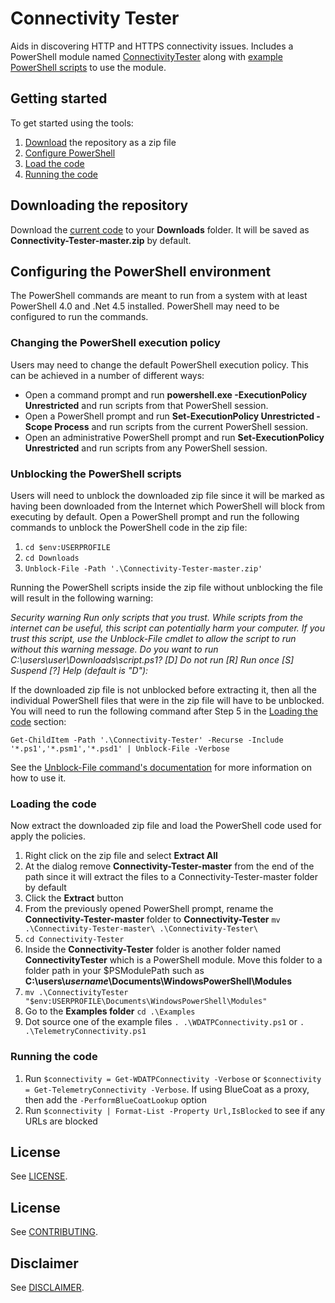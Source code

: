 # Connectivity Tester
Aids in discovering HTTP and HTTPS connectivity issues. Includes a PowerShell module named [ConnectivityTester](./ConnectivityTester/) along with [example PowerShell scripts](./Examples/) to use the module.

## Getting started

To get started using the tools:

1. [Download](#downloading-the-repository) the repository as a zip file 
1. [Configure PowerShell](#configuring-the-powershell-environment) 
1. [Load the code](#loading-the-code) 
1. [Running the code](#running-the-code) 

## Downloading the repository

Download the [current code](https://github.com/iadgov/Connectivity-Tester/archive/master.zip) to your **Downloads** folder. It will be saved as **Connectivity-Tester-master.zip** by default.

## Configuring the PowerShell environment
The PowerShell commands are meant to run from a system with at least PowerShell 4.0 and .Net 4.5 installed. PowerShell may need to be configured to run the commands.

### Changing the PowerShell execution policy

Users may need to change the default PowerShell execution policy. This can be achieved in a number of different ways:

* Open a command prompt and run **powershell.exe -ExecutionPolicy Unrestricted** and run scripts from that PowerShell session. 
* Open a PowerShell prompt and run **Set-ExecutionPolicy Unrestricted -Scope Process** and run scripts from the current PowerShell session. 
* Open an administrative PowerShell prompt and run **Set-ExecutionPolicy Unrestricted** and run scripts from any PowerShell session. 

### Unblocking the PowerShell scripts
Users will need to unblock the downloaded zip file since it will be marked as having been downloaded from the Internet which PowerShell will block from executing by default. Open a PowerShell prompt and run the following commands to unblock the PowerShell code in the zip file:

1. `cd $env:USERPROFILE` 
1. `cd Downloads` 
1. `Unblock-File -Path '.\Connectivity-Tester-master.zip'`

Running the PowerShell scripts inside the zip file without unblocking the file will result in the following warning:

*Security warning*
*Run only scripts that you trust. While scripts from the internet can be useful, this script can potentially harm your computer. If you trust this script, use the Unblock-File cmdlet to allow the script to run without this warning message. Do you want to run C:\users\user\Downloads\script.ps1?*
*[D] Do not run [R] Run once [S] Suspend [?] Help (default is "D"):*


If the downloaded zip file is not unblocked before extracting it, then all the individual PowerShell files that were in the zip file will have to be unblocked. You will need to run the following command after Step 5 in the [Loading the code](#loading-the-code) section:

```
Get-ChildItem -Path '.\Connectivity-Tester' -Recurse -Include '*.ps1','*.psm1','*.psd1' | Unblock-File -Verbose
```

See the [Unblock-File command's documentation](https://docs.microsoft.com/en-us/powershell/module/Microsoft.PowerShell.Utility/Unblock-File?view=powershell-5.1) for more information on how to use it.

### Loading the code
Now extract the downloaded zip file and load the PowerShell code used for apply the policies.

1. Right click on the zip file and select **Extract All**
1. At the dialog remove **Connectivity-Tester-master** from the end of the path since it will extract the files to a Connectivity-Tester-master folder by default
1. Click the **Extract** button
1. From the previously opened PowerShell prompt, rename the **Connectivity-Tester-master** folder to **Connectivity-Tester** `mv .\Connectivity-Tester-master\ .\Connectivity-Tester\`
1. `cd Connectivity-Tester`
1. Inside the **Connectivity-Tester** folder is another folder named **ConnectivityTester** which is a PowerShell module. Move this folder to a folder path in your $PSModulePath such as **C:\\users\\*username*\\Documents\\WindowsPowerShell\\Modules**
1. `mv .\ConnectivityTester "$env:USERPROFILE\Documents\WindowsPowerShell\Modules"`
1. Go to the **Examples folder** `cd .\Examples`
1. Dot source one of the example files `. .\WDATPConnectivity.ps1` or `. .\TelemetryConnectivity.ps1`

### Running the code
1. Run `$connectivity = Get-WDATPConnectivity -Verbose` or `$connectivity = Get-TelemetryConnectivity -Verbose`. If using BlueCoat as a proxy, then add the `-PerformBlueCoatLookup` option
1. Run `$connectivity | Format-List -Property Url,IsBlocked` to see if any URLs are blocked

## License
See [LICENSE](./LICENSE.md).

## License
See [CONTRIBUTING](./CONTRIBUTING.md).

## Disclaimer
See [DISCLAIMER](./DISCLAIMER.md).